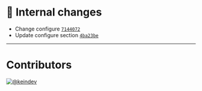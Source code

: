 # :memo: Internal changes

- Change configure [`7144072`](https://github.com/sophty-ui/icons-shared-config/commit/71440728dbe584d62c890af86f07502fcea0be0e)
- Update configure section [`4ba23be`](https://github.com/sophty-ui/icons-shared-config/commit/4ba23be9fdd6c0f49f9e1703e221bd9115ea0ca7)

---

# Contributors

[![@keindev](https://avatars.githubusercontent.com/u/4527292?v=4&s=40)](https://github.com/keindev)

